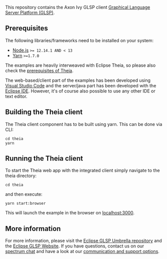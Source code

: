 This repository contains the Axon Ivy GLSP client [Graphical Language Server Platform (GLSP)](https://github.com/eclipse-glsp/glsp).

## Prerequisites

The following libraries/frameworks need to be installed on your system:
- [Node.js](https://nodejs.org/en/) `>= 12.14.1 AND < 13`
- [Yarn](https://classic.yarnpkg.com/en/docs/install#debian-stable) `>=1.7.0`

 The examples are heavily interweaved with Eclipse Theia, so please also check the [prerequisites of Theia](https://github.com/eclipse-theia/theia/blob/master/doc/Developing.md#prerequisites).

The web-based/client part of the examples has been developed using [Visual Studio Code](https://code.visualstudio.com/) and the server/java part has been developed with the [Eclipse IDE](https://www.eclipse.org/ide/). However, it's of course also possible to use any other IDE or text editor.

## Building the Theia client

The Theia client component has to be built using yarn. This can be done via CLI:

    cd theia
    yarn

## Running the Theia client

To start the Theia web app with the integrated client simply navigate to
the theia directory:

    cd theia 

and then execute:

    yarn start:browser

This will launch the example in the browser on [localhost:3000](http://localhost:3000).

## More information

For more information, please visit the [Eclipse GLSP Umbrella repository](https://github.com/eclipse-glsp/glsp) and the [Eclipse GLSP Website](https://www.eclipse.org/glsp/). If you have questions, contact us on our [spectrum chat](https://spectrum.chat/glsp/) and have a look at our [communication and support options](https://www.eclipse.org/glsp/contact/).
